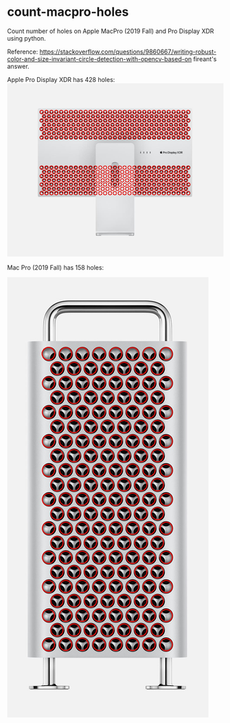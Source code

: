 # count-macpro-holes
Count number of holes on Apple MacPro (2019 Fall) and Pro Display XDR using python.

Reference: https://stackoverflow.com/questions/9860667/writing-robust-color-and-size-invariant-circle-detection-with-opencv-based-on fireant's answer.

Apple Pro Display XDR has 428 holes:
![result](https://raw.githubusercontent.com/urmysun/count-macpro-holes/master/image/xdr_result.jpg) 

Mac Pro (2019 Fall) has 158 holes:

![result](https://raw.githubusercontent.com/urmysun/count-macpro-holes/master/image/mac_result.jpg)
